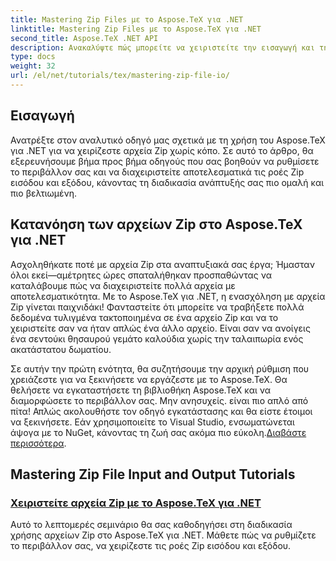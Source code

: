 ```yaml
---
title: Mastering Zip Files με το Aspose.TeX για .NET
linktitle: Mastering Zip Files με το Aspose.TeX για .NET
second_title: Aspose.TeX .NET API
description: Ανακαλύψτε πώς μπορείτε να χειριστείτε την εισαγωγή και την έξοδο αρχείων Zip με το Aspose.TeX για .NET. Ακολουθήστε τους οδηγούς βήμα προς βήμα για να βελτιώσετε τη ροή εργασίας σας αποτελεσματικά.
type: docs
weight: 32
url: /el/net/tutorials/tex/mastering-zip-file-io/
---
```

## Εισαγωγή

Ανατρέξτε στον αναλυτικό οδηγό μας σχετικά με τη χρήση του Aspose.TeX για .NET για να χειρίζεστε αρχεία Zip χωρίς κόπο. Σε αυτό το άρθρο, θα εξερευνήσουμε βήμα προς βήμα οδηγούς που σας βοηθούν να ρυθμίσετε το περιβάλλον σας και να διαχειριστείτε αποτελεσματικά τις ροές Zip εισόδου και εξόδου, κάνοντας τη διαδικασία ανάπτυξής σας πιο ομαλή και πιο βελτιωμένη.

## Κατανόηση των αρχείων Zip στο Aspose.TeX για .NET

Ασχοληθήκατε ποτέ με αρχεία Zip στα αναπτυξιακά σας έργα; Ήμασταν όλοι εκεί—αμέτρητες ώρες σπαταλήθηκαν προσπαθώντας να καταλάβουμε πώς να διαχειριστείτε πολλά αρχεία με αποτελεσματικότητα. Με το Aspose.TeX για .NET, η ενασχόληση με αρχεία Zip γίνεται παιχνιδάκι! Φανταστείτε ότι μπορείτε να τραβήξετε πολλά δεδομένα τυλιγμένα τακτοποιημένα σε ένα αρχείο Zip και να το χειριστείτε σαν να ήταν απλώς ένα άλλο αρχείο. Είναι σαν να ανοίγεις ένα σεντούκι θησαυρού γεμάτο καλούδια χωρίς την ταλαιπωρία ενός ακατάστατου δωματίου.

 Σε αυτήν την πρώτη ενότητα, θα συζητήσουμε την αρχική ρύθμιση που χρειάζεστε για να ξεκινήσετε να εργάζεστε με το Aspose.TeX. Θα θελήσετε να εγκαταστήσετε τη βιβλιοθήκη Aspose.TeX και να διαμορφώσετε το περιβάλλον σας. Μην ανησυχείς. είναι πιο απλό από πίτα! Απλώς ακολουθήστε τον οδηγό εγκατάστασης και θα είστε έτοιμοι να ξεκινήσετε. Εάν χρησιμοποιείτε το Visual Studio, ενσωματώνεται άψογα με το NuGet, κάνοντας τη ζωή σας ακόμα πιο εύκολη.[Διαβάστε περισσότερα](./handle-zip-files/).

## Mastering Zip File Input and Output Tutorials
### [Χειριστείτε αρχεία Zip με το Aspose.TeX για .NET](./handle-zip-files/)
Αυτό το λεπτομερές σεμινάριο θα σας καθοδηγήσει στη διαδικασία χρήσης αρχείων Zip στο Aspose.TeX για .NET. Μάθετε πώς να ρυθμίζετε το περιβάλλον σας, να χειρίζεστε τις ροές Zip εισόδου και εξόδου.